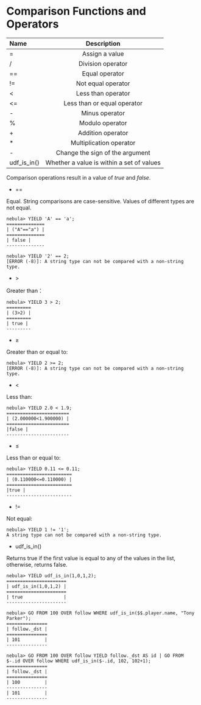 # Comparison Functions and Operators

| Name  | Description |
|:----|:----:|
| =   | Assign a value   |
| /   | Division operator   |
| ==   | Equal operator   |
| !=   | Not equal operator   |
| <   | Less than operator   |
| <=   | Less than or equal operator   |
| -   | Minus operator   |
| %   | Modulo operator   |
| +   | Addition operator   |
| *   | Multiplication operator   |
| -   | Change the sign of the argument   |
|udf_is_in() | Whether a value is within a set of values |

Comparison operations result in a value of _true_ and _false_.

* ==

Equal. String comparisons are case-sensitive. Values of different types are not equal.

```ngql
nebula> YIELD 'A' == 'a';
==============
| ("A"=="a") |
==============
| false |
--------------

nebula> YIELD '2' == 2;
[ERROR (-8)]: A string type can not be compared with a non-string type.
```

* &gt;

Greater than：

```ngql
nebula> YIELD 3 > 2;
=========
| (3>2) |
=========
| true |
---------
```

* &ge;

Greater than or equal to:

```ngql
nebula> YIELD 2 >= 2;
[ERROR (-8)]: A string type can not be compared with a non-string type.
```

* &lt;

Less than:

```ngql
nebula> YIELD 2.0 < 1.9;
=======================
| (2.000000<1.900000) |
=======================
|false |
-----------------------
```

* &le;

Less than or equal to:

```ngql
nebula> YIELD 0.11 <= 0.11;
========================
| (0.110000<=0.110000) |
========================
|true |
------------------------
```

* !=

Not equal:

```ngql
nebula> YIELD 1 != '1';
A string type can not be compared with a non-string type.
```

* udf_is_in()

Returns true if the first value is equal to any of the values in the list, otherwise, returns false.

```ngql
nebula> YIELD udf_is_in(1,0,1,2);
======================
| udf_is_in(1,0,1,2) |
======================
| true               |
----------------------

nebula> GO FROM 100 OVER follow WHERE udf_is_in($$.player.name, "Tony Parker");
===============
| follow._dst |
===============
| 101         |
---------------

nebula> GO FROM 100 OVER follow YIELD follow._dst AS id | GO FROM $-.id OVER follow WHERE udf_is_in($-.id, 102, 102+1);
===============
| follow._dst |
===============
| 100         |
---------------
| 101         |
---------------
```
